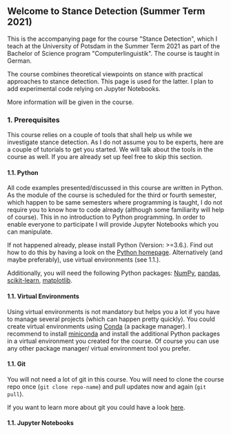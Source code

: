 ## Welcome to Stance Detection (Summer Term 2021)

This is the accompanying page for the course "Stance Detection", which I teach at the University of Potsdam in the Summer Term 2021 as part of the Bachelor of Science program "Computerlinguistik". The course is taught in German.  

The course combines theoretical viewpoints on stance with practical approaches to stance detection. This page is used for the latter. I plan to add experimental code relying on Jupyter Notebooks. 

More information will be given in the course.

### 1. Prerequisites

This course relies on a couple of tools that shall help us while we investigate stance detection. As I do not assume you to be experts, here are a couple of tutorials to get you started. We will talk about the tools in the course as well. If you are already set up feel free to skip this section. 

#### 1.1. Python

All code examples presented/discussed in this course are written in Python. As the module of the course is scheduled for the third or fourth semester, which happen to be same semesters where programming is taught, I do not require you to know how to code already (although some familiarity will help of course). This in no introduction to Python programming. In order to enable everyone to participate I will provide Jupyter Notebooks which you can manipulate. 

If not happened already, please install Python (Version: >=3.6.). Find out how to do this by having a look on the [Python homepage](https://www.python.org/). Alternatively (and maybe preferably), use virtual environments (see 1.1.).

Additionally, you will need the following Python packages: [NumPy](https://numpy.org/), [pandas](https://pandas.pydata.org/), [scikit-learn](https://scikit-learn.org/stable/), [matplotlib](https://matplotlib.org/).

#### 1.1. Virtual Environments 

Using virtual environments is not mandatory but helps you a lot if you have to manage several projects (which can happen pretty quickly). You could create virtual environments using [Conda](https://docs.conda.io/en/latest/) (a package manager). I recommend to install [miniconda](https://docs.conda.io/en/latest/miniconda.html) and install the additional Python packages in a virtual environment you created for the course. Of course you can use any other package manager/ virtual environment tool you prefer.  

#### 1.1. Git 

You will not need a lot of git in this course. You will need to clone the course repo once (`git clone repo-name`) and pull updates now and again (`git pull`). 

If you want to learn more about git you could have a look [here](https://learngitbranching.js.org/).

#### 1.1. Jupyter Notebooks

